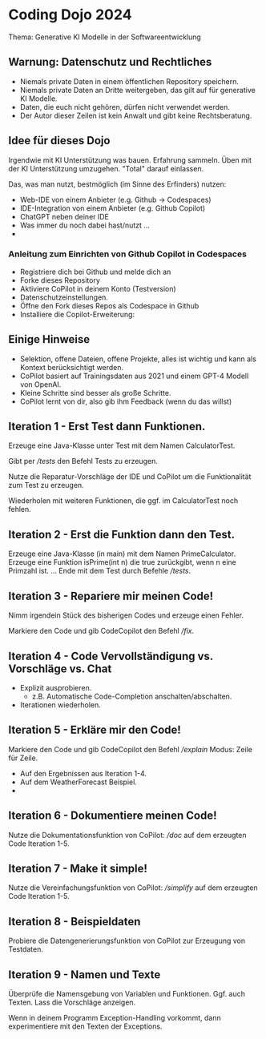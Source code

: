 # Coding Dojo 2024
Thema: Generative KI Modelle in der Softwareentwicklung

## Warnung: Datenschutz und Rechtliches
* Niemals private Daten in einem öffentlichen Repository speichern.
* Niemals private Daten an Dritte weitergeben, das gilt auf für generative KI Modelle.
* Daten, die euch nicht gehören, dürfen nicht verwendet werden.
* Der Autor dieser Zeilen ist kein Anwalt und gibt keine Rechtsberatung.

## Idee für dieses Dojo
Irgendwie mit KI Unterstützung was bauen. 
Erfahrung sammeln. 
Üben mit der KI Unterstützung umzugehen.
"Total" darauf einlassen.

Das, was man nutzt, bestmöglich (im Sinne des Erfinders) nutzen:
- Web-IDE von einem Anbieter (e.g. Github -> Codespaces)
- IDE-Integration von einem Anbieter (e.g. Github Copilot)
- ChatGPT neben deiner IDE
- Was immer du noch dabei hast/nutzt ...
- 

### Anleitung zum Einrichten von Github Copilot in Codespaces
- Registriere dich bei Github und melde dich an
- Forke dieses Repository
- Aktiviere CoPilot in deinem Konto (Testversion)
- Datenschutzeinstellungen.
- Öffne den Fork dieses Repos als Codespace in Github
- Installiere die Copilot-Erweiterung: 

## Einige Hinweise
- Selektion, offene Dateien, offene Projekte, alles ist wichtig und kann als Kontext berücksichtigt werden.
- CoPilot basiert auf Trainingsdaten aus 2021 und einem GPT-4 Modell von OpenAI.
- Kleine Schritte sind besser als große Schritte.
- CoPilot lernt von dir, also gib ihm Feedback (wenn du das willst)

## Iteration 1 - Erst Test dann Funktionen. 

Erzeuge eine Java-Klasse unter Test mit dem Namen CalculatorTest.

Gibt per */tests* den Befehl Tests zu erzeugen.

Nutze die Reparatur-Vorschläge der IDE und CoPilot um die Funktionalität zum Test zu erzeugen.

Wiederholen mit weiteren Funktionen, die ggf. im CalculatorTest noch fehlen.

## Iteration 2 - Erst die Funktion dann den Test.

Erzeuge eine Java-Klasse (in main) mit dem Namen PrimeCalculator.
Erzeuge eine Funktion isPrime(int n) die true zurückgibt, wenn n eine Primzahl ist.
...
Ende mit dem Test durch Befehle */tests*.

## Iteration 3 - Repariere mir meinen Code! 
Nimm irgendein Stück des bisherigen Codes und erzeuge einen Fehler.

Markiere den Code und gib CodeCopilot den Befehl */fix*.

## Iteration 4 - Code Vervollständigung vs. Vorschläge vs. Chat

* Explizit ausprobieren.
  * z.B. Automatische Code-Completion anschalten/abschalten.
* Iterationen wiederholen.

## Iteration 5 - Erkläre mir den Code!
Markiere den Code und gib CodeCopilot den Befehl */explain*
Modus: Zeile für Zeile.

* Auf den Ergebnissen aus Iteration 1-4.
* Auf dem WeatherForecast Beispiel.
* 

## Iteration 6 - Dokumentiere meinen Code!

Nutze die Dokumentationsfunktion von CoPilot: */doc* auf dem erzeugten Code Iteration 1-5.

## Iteration 7 - Make it simple!

Nutze die Vereinfachungsfunktion von CoPilot: */simplify* auf dem erzeugten Code Iteration 1-5.

## Iteration 8 - Beispieldaten

Probiere die Datengenerierungsfunktion von CoPilot zur Erzeugung von Testdaten.

## Iteration 9 - Namen und Texte

Überprüfe die Namensgebung von Variablen und Funktionen. 
Ggf. auch Texten.
Lass die Vorschläge anzeigen.

Wenn in deinem Programm Exception-Handling vorkommt, dann experimentiere mit den Texten der Exceptions.
